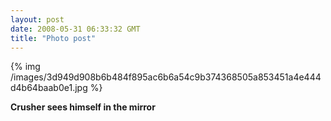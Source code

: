 ```yaml
---
layout: post
date: 2008-05-31 06:33:32 GMT
title: "Photo post"
---
```

{% img /images/3d949d908b6b484f895ac6b6a54c9b374368505a853451a4e444d4b64baab0e1.jpg %}

<b>Crusher sees himself in the mirror</b>
